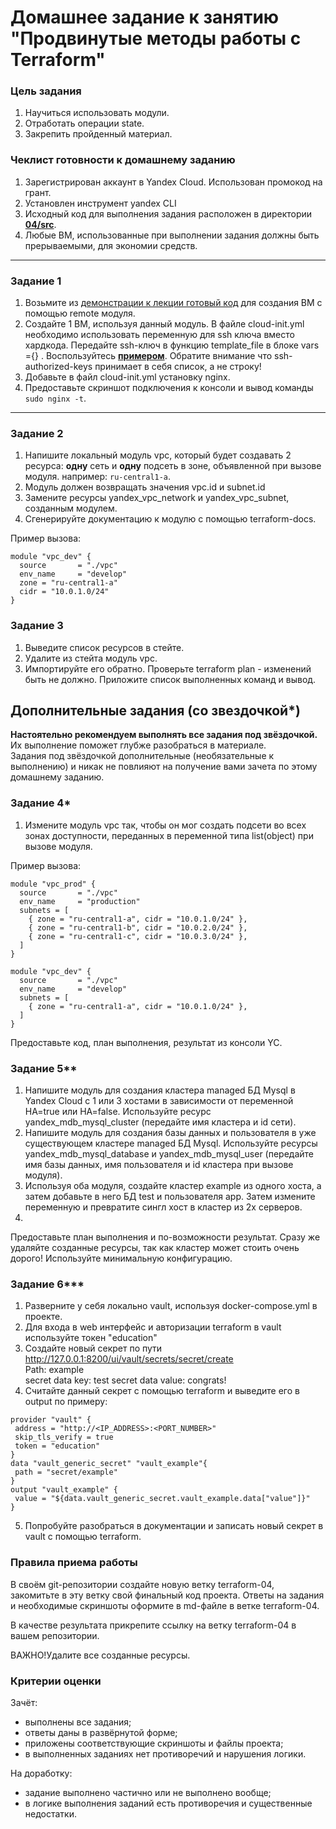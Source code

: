# Домашнее задание к занятию "Продвинутые методы работы с Terraform"

### Цель задания

1. Научиться использовать модули.
2. Отработать операции state.
3. Закрепить пройденный материал.


### Чеклист готовности к домашнему заданию

1. Зарегистрирован аккаунт в Yandex Cloud. Использован промокод на грант.
2. Установлен инструмент yandex CLI
3. Исходный код для выполнения задания расположен в директории [**04/src**](https://github.com/netology-code/ter-homeworks/tree/main/04/src).
4. Любые ВМ, использованные при выполнении задания должны быть прерываемыми, для экономии средств.

------

### Задание 1

1. Возьмите из [демонстрации к лекции готовый код](https://github.com/netology-code/ter-homeworks/tree/main/04/demonstration1) для создания ВМ с помощью remote модуля.
2. Создайте 1 ВМ, используя данный модуль. В файле cloud-init.yml необходимо использовать переменную для ssh ключа вместо хардкода. Передайте ssh-ключ в функцию template_file в блоке vars ={} .
Воспользуйтесь [**примером**](https://grantorchard.com/dynamic-cloudinit-content-with-terraform-file-templates/). Обратите внимание что ssh-authorized-keys принимает в себя список, а не строку!
3. Добавьте в файл cloud-init.yml установку nginx.
4. Предоставьте скриншот подключения к консоли и вывод команды ```sudo nginx -t```.

------

### Задание 2

1. Напишите локальный модуль vpc, который будет создавать 2 ресурса: **одну** сеть и **одну** подсеть в зоне, объявленной при вызове модуля. например: ```ru-central1-a```.
2. Модуль должен возвращать значения vpc.id и subnet.id
3. Замените ресурсы yandex_vpc_network и yandex_vpc_subnet, созданным модулем.
4. Сгенерируйте документацию к модулю с помощью terraform-docs.    
 
Пример вызова:
```
module "vpc_dev" {
  source       = "./vpc"
  env_name     = "develop"
  zone = "ru-central1-a"
  cidr = "10.0.1.0/24"
}
```

### Задание 3
1. Выведите список ресурсов в стейте.
2. Удалите из стейта модуль vpc.
3. Импортируйте его обратно. Проверьте terraform plan - изменений быть не должно.
Приложите список выполненных команд и вывод.

## Дополнительные задания (со звездочкой*)

**Настоятельно рекомендуем выполнять все задания под звёздочкой.**   Их выполнение поможет глубже разобраться в материале.   
Задания под звёздочкой дополнительные (необязательные к выполнению) и никак не повлияют на получение вами зачета по этому домашнему заданию. 


### Задание 4*

1. Измените модуль vpc так, чтобы он мог создать подсети во всех зонах доступности, переданных в переменной типа list(object) при вызове модуля.  
  
Пример вызова:
```
module "vpc_prod" {
  source       = "./vpc"
  env_name     = "production"
  subnets = [
    { zone = "ru-central1-a", cidr = "10.0.1.0/24" },
    { zone = "ru-central1-b", cidr = "10.0.2.0/24" },
    { zone = "ru-central1-c", cidr = "10.0.3.0/24" },
  ]
}

module "vpc_dev" {
  source       = "./vpc"
  env_name     = "develop"
  subnets = [
    { zone = "ru-central1-a", cidr = "10.0.1.0/24" },
  ]
}
```

Предоставьте код, план выполнения, результат из консоли YC.

### Задание 5**

1. Напишите модуль для создания кластера managed БД Mysql в Yandex Cloud с 1 или 3 хостами в зависимости от переменной HA=true или HA=false. Используйте ресурс yandex_mdb_mysql_cluster (передайте имя кластера и id сети).
2. Напишите модуль для создания базы данных и пользователя в уже существующем кластере managed БД Mysql. Используйте ресурсы yandex_mdb_mysql_database и yandex_mdb_mysql_user (передайте имя базы данных, имя пользователя и id кластера при вызове модуля).
3. Используя оба модуля, создайте кластер example из одного хоста, а затем добавьте в него БД test и пользователя app. Затем измените переменную и превратите сингл хост в кластер из 2х серверов.
4. 
Предоставьте план выполнения и по-возможности результат. Сразу же удаляйте созданные ресурсы, так как кластер может стоить очень дорого! Используйте минимальную конфигурацию.

### Задание 6***  

1. Разверните у себя локально vault, используя docker-compose.yml в проекте.
2. Для входа в web интерфейс и авторизации terraform в vault используйте токен "education"
3. Создайте новый секрет по пути http://127.0.0.1:8200/ui/vault/secrets/secret/create  
Path: example  
secret data key: test 
secret data value: congrats!  
4. Считайте данный секрет с помощью terraform и выведите его в output по примеру:
```
provider "vault" {
 address = "http://<IP_ADDRESS>:<PORT_NUMBER>"
 skip_tls_verify = true
 token = "education"
}
data "vault_generic_secret" "vault_example"{
 path = "secret/example"
}
output "vault_example" {
 value = "${data.vault_generic_secret.vault_example.data["value"]}"
}
```
5. Попробуйте разобраться в документации и записать новый секрет в vault с помощью terraform. 


### Правила приема работы

В своём git-репозитории создайте новую ветку terraform-04, закомитьте в эту ветку свой финальный код проекта. Ответы на задания и необходимые скриншоты оформите в md-файле в ветке terraform-04.

В качестве результата прикрепите ссылку на ветку terraform-04 в вашем репозитории.

ВАЖНО!Удалите все созданные ресурсы.

### Критерии оценки

Зачёт:

* выполнены все задания;
* ответы даны в развёрнутой форме;
* приложены соответствующие скриншоты и файлы проекта;
* в выполненных заданиях нет противоречий и нарушения логики.

На доработку:

* задание выполнено частично или не выполнено вообще;
* в логике выполнения заданий есть противоречия и существенные недостатки. 



